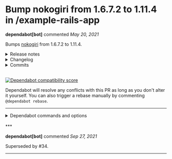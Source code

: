 # Bump nokogiri from 1.6.7.2 to 1.11.4 in /example-rails-app

**dependabot[bot]** commented *May 20, 2021*

Bumps [nokogiri](https://github.com/sparklemotion/nokogiri) from 1.6.7.2 to 1.11.4.
<details>
<summary>Release notes</summary>
<p><em>Sourced from <a href="https://github.com/sparklemotion/nokogiri/releases">nokogiri's releases</a>.</em></p>
<blockquote>
<h2>1.11.4 / 2021-05-14</h2>
<h3>Security</h3>
<p>[CRuby] Vendored libxml2 upgraded to v2.9.12 which addresses:</p>
<ul>
<li><a href="https://security.archlinux.org/CVE-2019-20388">CVE-2019-20388</a></li>
<li><a href="https://security.archlinux.org/CVE-2020-24977">CVE-2020-24977</a></li>
<li><a href="https://security.archlinux.org/CVE-2021-3517">CVE-2021-3517</a></li>
<li><a href="https://security.archlinux.org/CVE-2021-3518">CVE-2021-3518</a></li>
<li><a href="https://security.archlinux.org/CVE-2021-3537">CVE-2021-3537</a></li>
<li><a href="https://security.archlinux.org/CVE-2021-3541">CVE-2021-3541</a></li>
</ul>
<p>Note that two additional CVEs were addressed upstream but are not relevant to this release. <a href="https://security.archlinux.org/CVE-2021-3516">CVE-2021-3516</a> via <code>xmllint</code> is not present in Nokogiri, and <a href="https://security.archlinux.org/CVE-2020-7595">CVE-2020-7595</a> has been patched in Nokogiri since v1.10.8 (see <a href="https://github-redirect.dependabot.com/sparklemotion/nokogiri/issues/1992">#1992</a>).</p>
<p>Please see <a href="https://github.com/sparklemotion/nokogiri/security/advisories/GHSA-7rrm-v45f-jp64">nokogiri/GHSA-7rrm-v45f-jp64 </a> or <a href="https://github-redirect.dependabot.com/sparklemotion/nokogiri/issues/2233">#2233</a> for a more complete analysis of these CVEs and patches.</p>
<h3>Dependencies</h3>
<ul>
<li>[CRuby] vendored libxml2 is updated from 2.9.10 to 2.9.12. (Note that 2.9.11 was skipped because it was superseded by 2.9.12 a few hours after its release.)</li>
</ul>
<h2>1.11.3 / 2021-04-07</h2>
<h3>Fixed</h3>
<ul>
<li>[CRuby] Passing non-<code>Node</code> objects to <code>Document#root=</code> now raises an <code>ArgumentError</code> exception. Previously this likely segfaulted. [<a href="https://github-redirect.dependabot.com/sparklemotion/nokogiri/issues/1900">#1900</a>]</li>
<li>[JRuby] Passing non-<code>Node</code> objects to <code>Document#root=</code> now raises an <code>ArgumentError</code> exception. Previously this raised a <code>TypeError</code> exception.</li>
<li>[CRuby] arm64/aarch64 systems (like Apple's M1) can now compile libxml2 and libxslt from source (though we continue to strongly advise users to install the native gems for the best possible experience)</li>
</ul>
<h2>1.11.2 / 2021-03-11</h2>
<h3>Fixed</h3>
<ul>
<li>[CRuby] <code>NodeSet</code> may now safely contain <code>Node</code> objects from multiple documents. Previously the GC lifecycle of the parent <code>Document</code> objects could lead to nodes being GCed while still in scope. [<a href="https://github-redirect.dependabot.com/sparklemotion/nokogiri/issues/1952#issuecomment-770856928">#1952</a>]</li>
<li>[CRuby] Patch libxml2 to avoid &quot;huge input lookup&quot; errors on large CDATA elements. (See upstream <a href="https://gitlab.gnome.org/GNOME/libxml2/-/issues/200">GNOME/libxml2#200</a> and <a href="https://gitlab.gnome.org/GNOME/libxml2/-/merge_requests/100">GNOME/libxml2!100</a>.) [<a href="https://github-redirect.dependabot.com/sparklemotion/nokogiri/issues/2132">#2132</a>].</li>
<li>[CRuby+Windows] Enable Nokogumbo (and other downstream gems) to compile and link against <code>nokogiri.so</code> by including <code>LDFLAGS</code> in <code>Nokogiri::VERSION_INFO</code>. [<a href="https://github-redirect.dependabot.com/sparklemotion/nokogiri/issues/2167">#2167</a>]</li>
<li>[CRuby] <code>{XML,HTML}::Document.parse</code> now invokes <code>#initialize</code> exactly once. Previously <code>#initialize</code> was invoked twice on each object.</li>
<li>[JRuby] <code>{XML,HTML}::Document.parse</code> now invokes <code>#initialize</code> exactly once. Previously <code>#initialize</code> was not called, which was a problem for subclassing such as done by <code>Loofah</code>.</li>
</ul>
<h3>Improved</h3>
<ul>
<li>Reduce the number of object allocations needed when parsing an HTML::DocumentFragment. [<a href="https://github-redirect.dependabot.com/sparklemotion/nokogiri/issues/2087">#2087</a>] (Thanks, <a href="https://github.com/ashmaroli"><code>@​ashmaroli</code></a>!)</li>
<li>[JRuby] Update the algorithm used to calculate <code>Node#line</code> to be wrong less-often. The underlying parser, Xerces, does not track line numbers, and so we've always used a hacky solution for this method. [<a href="https://github-redirect.dependabot.com/sparklemotion/nokogiri/issues/1223">#1223</a>, <a href="https://github-redirect.dependabot.com/sparklemotion/nokogiri/issues/2177">#2177</a>]</li>
<li>Introduce <code>--enable-system-libraries</code> and <code>--disable-system-libraries</code> flags to <code>extconf.rb</code>. These flags provide the same functionality as <code>--use-system-libraries</code> and the <code>NOKOGIRI_USE_SYSTEM_LIBRARIES</code> environment variable, but are more idiomatic. [<a href="https://github-redirect.dependabot.com/sparklemotion/nokogiri/issues/2193">#2193</a>] (Thanks, <a href="https://github.com/eregon"><code>@​eregon</code></a>!)</li>
<li>[TruffleRuby] <code>--disable-static</code> is now the default on TruffleRuby when the packaged libraries are used. This is more flexible and compiles faster. (Note, though, that the default on TR is still to use system libraries.) [<a href="https://github-redirect.dependabot.com/sparklemotion/nokogiri/issues/2191#issuecomment-780724627">#2191</a>, <a href="https://github-redirect.dependabot.com/sparklemotion/nokogiri/issues/2193">#2193</a>] (Thanks, <a href="https://github.com/eregon"><code>@​eregon</code></a>!)</li>
</ul>
<!-- raw HTML omitted -->
</blockquote>
<p>... (truncated)</p>
</details>
<details>
<summary>Changelog</summary>
<p><em>Sourced from <a href="https://github.com/sparklemotion/nokogiri/blob/main/CHANGELOG.md">nokogiri's changelog</a>.</em></p>
<blockquote>
<h2>1.11.4 / 2021-05-14</h2>
<h3>Security</h3>
<p>[CRuby] Vendored libxml2 upgraded to v2.9.12 which addresses:</p>
<ul>
<li><a href="https://security.archlinux.org/CVE-2019-20388">CVE-2019-20388</a></li>
<li><a href="https://security.archlinux.org/CVE-2020-24977">CVE-2020-24977</a></li>
<li><a href="https://security.archlinux.org/CVE-2021-3517">CVE-2021-3517</a></li>
<li><a href="https://security.archlinux.org/CVE-2021-3518">CVE-2021-3518</a></li>
<li><a href="https://security.archlinux.org/CVE-2021-3537">CVE-2021-3537</a></li>
<li><a href="https://security.archlinux.org/CVE-2021-3541">CVE-2021-3541</a></li>
</ul>
<p>Note that two additional CVEs were addressed upstream but are not relevant to this release. <a href="https://security.archlinux.org/CVE-2021-3516">CVE-2021-3516</a> via <code>xmllint</code> is not present in Nokogiri, and <a href="https://security.archlinux.org/CVE-2020-7595">CVE-2020-7595</a> has been patched in Nokogiri since v1.10.8 (see <a href="https://github-redirect.dependabot.com/sparklemotion/nokogiri/issues/1992">#1992</a>).</p>
<p>Please see <a href="https://github.com/sparklemotion/nokogiri/security/advisories/GHSA-7rrm-v45f-jp64">nokogiri/GHSA-7rrm-v45f-jp64 </a> or <a href="https://github-redirect.dependabot.com/sparklemotion/nokogiri/issues/2233">#2233</a> for a more complete analysis of these CVEs and patches.</p>
<h3>Dependencies</h3>
<ul>
<li>[CRuby] vendored libxml2 is updated from 2.9.10 to 2.9.12. (Note that 2.9.11 was skipped because it was superseded by 2.9.12 a few hours after its release.)</li>
</ul>
<h2>1.11.3 / 2021-04-07</h2>
<h3>Fixed</h3>
<ul>
<li>[CRuby] Passing non-<code>Node</code> objects to <code>Document#root=</code> now raises an <code>ArgumentError</code> exception. Previously this likely segfaulted. [<a href="https://github-redirect.dependabot.com/sparklemotion/nokogiri/issues/1900">#1900</a>]</li>
<li>[JRuby] Passing non-<code>Node</code> objects to <code>Document#root=</code> now raises an <code>ArgumentError</code> exception. Previously this raised a <code>TypeError</code> exception.</li>
<li>[CRuby] arm64/aarch64 systems (like Apple's M1) can now compile libxml2 and libxslt from source (though we continue to strongly advise users to install the native gems for the best possible experience)</li>
</ul>
<h2>1.11.2 / 2021-03-11</h2>
<h3>Fixed</h3>
<ul>
<li>[CRuby] <code>NodeSet</code> may now safely contain <code>Node</code> objects from multiple documents. Previously the GC lifecycle of the parent <code>Document</code> objects could lead to nodes being GCed while still in scope. [<a href="https://github-redirect.dependabot.com/sparklemotion/nokogiri/issues/1952#issuecomment-770856928">#1952</a>]</li>
<li>[CRuby] Patch libxml2 to avoid &quot;huge input lookup&quot; errors on large CDATA elements. (See upstream <a href="https://gitlab.gnome.org/GNOME/libxml2/-/issues/200">GNOME/libxml2#200</a> and <a href="https://gitlab.gnome.org/GNOME/libxml2/-/merge_requests/100">GNOME/libxml2!100</a>.) [<a href="https://github-redirect.dependabot.com/sparklemotion/nokogiri/issues/2132">#2132</a>].</li>
<li>[CRuby+Windows] Enable Nokogumbo (and other downstream gems) to compile and link against <code>nokogiri.so</code> by including <code>LDFLAGS</code> in <code>Nokogiri::VERSION_INFO</code>. [<a href="https://github-redirect.dependabot.com/sparklemotion/nokogiri/issues/2167">#2167</a>]</li>
<li>[CRuby] <code>{XML,HTML}::Document.parse</code> now invokes <code>#initialize</code> exactly once. Previously <code>#initialize</code> was invoked twice on each object.</li>
<li>[JRuby] <code>{XML,HTML}::Document.parse</code> now invokes <code>#initialize</code> exactly once. Previously <code>#initialize</code> was not called, which was a problem for subclassing such as done by <code>Loofah</code>.</li>
</ul>
<h3>Improved</h3>
<ul>
<li>Reduce the number of object allocations needed when parsing an <code>HTML::DocumentFragment</code>. [<a href="https://github-redirect.dependabot.com/sparklemotion/nokogiri/issues/2087">#2087</a>] (Thanks, <a href="https://github.com/ashmaroli"><code>@​ashmaroli</code></a>!)</li>
<li>[JRuby] Update the algorithm used to calculate <code>Node#line</code> to be wrong less-often. The underlying parser, Xerces, does not track line numbers, and so we've always used a hacky solution for this method. [<a href="https://github-redirect.dependabot.com/sparklemotion/nokogiri/issues/1223">#1223</a>, <a href="https://github-redirect.dependabot.com/sparklemotion/nokogiri/issues/2177">#2177</a>]</li>
<li>Introduce <code>--enable-system-libraries</code> and <code>--disable-system-libraries</code> flags to <code>extconf.rb</code>. These flags provide the same functionality as <code>--use-system-libraries</code> and the <code>NOKOGIRI_USE_SYSTEM_LIBRARIES</code> environment variable, but are more idiomatic. [<a href="https://github-redirect.dependabot.com/sparklemotion/nokogiri/issues/2193">#2193</a>] (Thanks, <a href="https://github.com/eregon"><code>@​eregon</code></a>!)</li>
<li>[TruffleRuby] <code>--disable-static</code> is now the default on TruffleRuby when the packaged libraries are used. This is more flexible and compiles faster. (Note, though, that the default on TR is still to use system libraries.) [<a href="https://github-redirect.dependabot.com/sparklemotion/nokogiri/issues/2191#issuecomment-780724627">#2191</a>, <a href="https://github-redirect.dependabot.com/sparklemotion/nokogiri/issues/2193">#2193</a>] (Thanks, <a href="https://github.com/eregon"><code>@​eregon</code></a>!)</li>
</ul>
<!-- raw HTML omitted -->
</blockquote>
<p>... (truncated)</p>
</details>
<details>
<summary>Commits</summary>
<ul>
<li><a href="https://github.com/sparklemotion/nokogiri/commit/9d69b44ed3357b8069856083d39ee418cd10109b"><code>9d69b44</code></a> version bump to v1.11.4</li>
<li><a href="https://github.com/sparklemotion/nokogiri/commit/058e87fdfda2cc2f309df098d18fe8856e785fcc"><code>058e87f</code></a> update CHANGELOG with complete CVE information</li>
<li><a href="https://github.com/sparklemotion/nokogiri/commit/92852514a0d4621961deb6ce249441ff5140358f"><code>9285251</code></a> Merge pull request <a href="https://github-redirect.dependabot.com/sparklemotion/nokogiri/issues/2234">#2234</a> from sparklemotion/2233-upgrade-to-libxml-2-9-12</li>
<li><a href="https://github.com/sparklemotion/nokogiri/commit/5436f6120f883e9f185d48b992f39118a4897760"><code>5436f61</code></a> update CHANGELOG</li>
<li><a href="https://github.com/sparklemotion/nokogiri/commit/761d320af2872c61b91f7b147cf57481566e3c67"><code>761d320</code></a> patch: renumber libxml2 patches</li>
<li><a href="https://github.com/sparklemotion/nokogiri/commit/889ee2a9cb1e190bfa664cbf3552585f4d0a09a7"><code>889ee2a</code></a> test: update behavior of namespaces in HTML</li>
<li><a href="https://github.com/sparklemotion/nokogiri/commit/9751d852c005606447dac7bb17f1a56593014583"><code>9751d85</code></a> test: remove low-value HTML::SAX::PushParser encoding test</li>
<li><a href="https://github.com/sparklemotion/nokogiri/commit/9fcb7d25eabfab5e701d882e72ecab3b2ea6b13c"><code>9fcb7d2</code></a> test: adjust xpath gc test to libxml2's max recursion depth</li>
<li><a href="https://github.com/sparklemotion/nokogiri/commit/1c99019f5f1bee23e4bff6cf72871f470097f7b2"><code>1c99019</code></a> patch: backport libxslt configure.ac change for libxml2 config</li>
<li><a href="https://github.com/sparklemotion/nokogiri/commit/82a253fe7c5bdfab5fbe4c1b0c536b5ce4c72ac3"><code>82a253f</code></a> patch: fix isnan/isinf patch to apply cleanly to libxml 2.9.12</li>
<li>Additional commits viewable in <a href="https://github.com/sparklemotion/nokogiri/compare/v1.6.7.2...v1.11.4">compare view</a></li>
</ul>
</details>
<br />


[![Dependabot compatibility score](https://dependabot-badges.githubapp.com/badges/compatibility_score?dependency-name=nokogiri&package-manager=bundler&previous-version=1.6.7.2&new-version=1.11.4)](https://docs.github.com/en/github/managing-security-vulnerabilities/about-dependabot-security-updates#about-compatibility-scores)

Dependabot will resolve any conflicts with this PR as long as you don't alter it yourself. You can also trigger a rebase manually by commenting `@dependabot rebase`.

[//]: # (dependabot-automerge-start)
[//]: # (dependabot-automerge-end)

---

<details>
<summary>Dependabot commands and options</summary>
<br />

You can trigger Dependabot actions by commenting on this PR:
- `@dependabot rebase` will rebase this PR
- `@dependabot recreate` will recreate this PR, overwriting any edits that have been made to it
- `@dependabot merge` will merge this PR after your CI passes on it
- `@dependabot squash and merge` will squash and merge this PR after your CI passes on it
- `@dependabot cancel merge` will cancel a previously requested merge and block automerging
- `@dependabot reopen` will reopen this PR if it is closed
- `@dependabot close` will close this PR and stop Dependabot recreating it. You can achieve the same result by closing it manually
- `@dependabot ignore this major version` will close this PR and stop Dependabot creating any more for this major version (unless you reopen the PR or upgrade to it yourself)
- `@dependabot ignore this minor version` will close this PR and stop Dependabot creating any more for this minor version (unless you reopen the PR or upgrade to it yourself)
- `@dependabot ignore this dependency` will close this PR and stop Dependabot creating any more for this dependency (unless you reopen the PR or upgrade to it yourself)
- `@dependabot use these labels` will set the current labels as the default for future PRs for this repo and language
- `@dependabot use these reviewers` will set the current reviewers as the default for future PRs for this repo and language
- `@dependabot use these assignees` will set the current assignees as the default for future PRs for this repo and language
- `@dependabot use this milestone` will set the current milestone as the default for future PRs for this repo and language

You can disable automated security fix PRs for this repo from the [Security Alerts page](https://github.com/gruntwork-io/infrastructure-as-code-training/network/alerts).

</details>
<br />
***


**dependabot[bot]** commented *Sep 27, 2021*

Superseded by #34.
***

